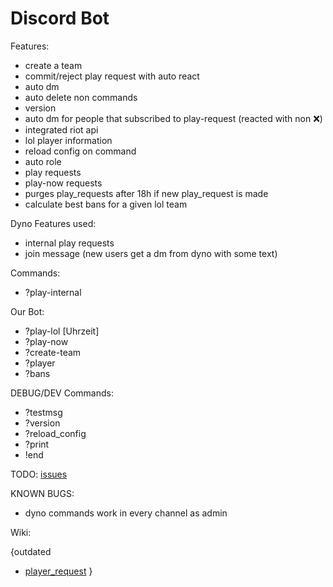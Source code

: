 # Discord Bot

Features:
- create a team 
- commit/reject play request with auto react
- auto dm
- auto delete non commands
- version 
- auto dm for people that subscribed to play-request (reacted with non :x:)
- integrated riot api
- lol player information
- reload config on command
- auto role
- play requests
- play-now requests
- purges play_requests after 18h if new play_request is made
- calculate best bans for a given lol team

Dyno Features used:
- internal play requests
- join message (new users get a dm from dyno with some text)

Commands:
- ?play-internal

Our Bot:
- ?play-lol [Uhrzeit]
- ?play-now
- ?create-team
- ?player
- ?bans

DEBUG/DEV Commands:
- ?testmsg
- ?version
- ?reload_config
- ?print
- !end

TODO:
[issues](https://github.com/Susannova/Create_Team/issues)

KNOWN BUGS:
- dyno commands work in every channel as admin

Wiki:

{outdated
-  [player_request](https://drive.google.com/file/d/1hMAPciHA2Yc0a6dnL9igTXTL4uWULiSC/view?usp=sharing)
}
